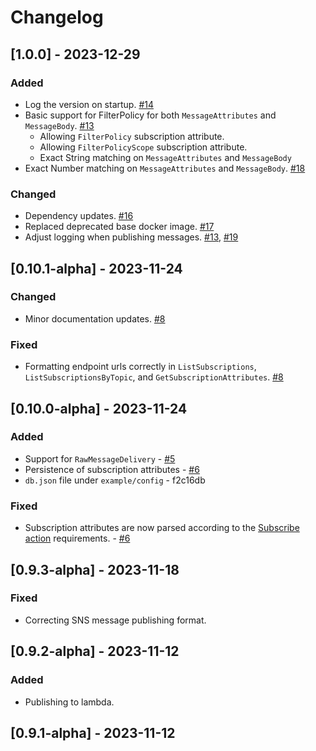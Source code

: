 # Changelog

## [1.0.0] - 2023-12-29
### Added
- Log the version on startup. [#14](https://github.com/jameskbride/local-sns/pull/14)
- Basic support for FilterPolicy for both `MessageAttributes` and `MessageBody`. [#13](https://github.com/jameskbride/local-sns/pull/13)
    - Allowing `FilterPolicy` subscription attribute.
    - Allowing `FilterPolicyScope` subscription attribute.
    - Exact String matching on `MessageAttributes` and `MessageBody`
- Exact Number matching on `MessageAttributes` and `MessageBody`. [#18](https://github.com/jameskbride/local-sns/pull/18)

### Changed
- Dependency updates. [#16](https://github.com/jameskbride/local-sns/pull/16)
- Replaced deprecated base docker image. [#17](https://github.com/jameskbride/local-sns/pull/17)
- Adjust logging when publishing messages. [#13](https://github.com/jameskbride/local-sns/pull/13), [#19](https://github.com/jameskbride/local-sns/pull/19)

## [0.10.1-alpha] - 2023-11-24

### Changed
- Minor documentation updates. [#8](https://github.com/jameskbride/local-sns/pull/8)

### Fixed
- Formatting endpoint urls correctly in `ListSubscriptions`, `ListSubscriptionsByTopic`, and `GetSubscriptionAttributes`. [#8](https://github.com/jameskbride/local-sns/pull/8)

## [0.10.0-alpha] - 2023-11-24

### Added
- Support for `RawMessageDelivery` - [#5](https://github.com/jameskbride/local-sns/pull/5)
- Persistence of subscription attributes - [#6](https://github.com/jameskbride/local-sns/pull/6)
- `db.json` file under `example/config` - f2c16db

### Fixed
- Subscription attributes are now parsed according to the [Subscribe action](https://docs.aws.amazon.com/sns/latest/api/API_Subscribe.html) requirements. - [#6](https://github.com/jameskbride/local-sns/pull/6)

## [0.9.3-alpha] - 2023-11-18
### Fixed
- Correcting SNS message publishing format.

## [0.9.2-alpha] - 2023-11-12
### Added
- Publishing to lambda.

## [0.9.1-alpha] - 2023-11-12
